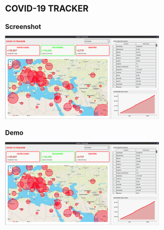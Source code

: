 # COVID-19 TRACKER


## Screenshot
![screenshot](./public/screenshot.png)


## Demo
[![demo video](./public/screenshot.png)](./public/screenshot.mp4)

